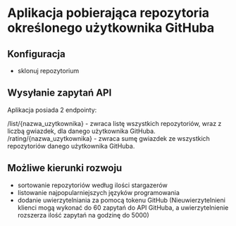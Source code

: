 # Aplikacja pobierająca repozytoria określonego użytkownika GitHuba
## Konfiguracja
- sklonuj repozytorium
## Wysyłanie zapytań API
Aplikacja posiada 2 endpointy: 

/list/{nazwa_uzytkownika} - zwraca listę wszystkich repozytoriów, wraz z liczbą gwiazdek, dla danego użytkownika GitHuba.<br>
/rating/{nazwa_uzytkownika} - zwraca sumę gwiazdek ze wszystkich repozytoriów danego użytkownika GitHuba.

## Możliwe kierunki rozwoju
- sortowanie repozytoriów według ilości stargazerów
- listowanie najpopularniejszych języków programowania
- dodanie uwierzytelniania za pomocą tokenu GitHub (Nieuwierzytelnieni klienci mogą wykonać do 60 zapytań do API GitHuba, a uwierzytelnienie rozszerza ilość zapytań na godzinę do 5000)
